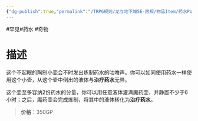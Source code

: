 ```yaml
---
{"dg-publish":true,"permalink":"/TRPG规则/龙与地下城5E-房规/物品Item/药水Potion/【A】魔药壶（治疗药水）/"}
---
```



#罕见#药水 #奇物
# 描述
这个不起眼的陶制小壶会不时发出炼制药水的咕噜声。你可以如同使用药水一样使用这个小壶，从这个壶中倒出的液体与**治疗药水**无异。

这个壶至多容纳2份药水的分量，你可以用任意液体灌满魔药壶，并静置不少于6小时；之后，魔药壶会完成炼制，将其中的液体转化为**治疗药水**。

>**价格**：350GP